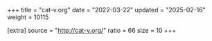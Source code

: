 +++
title = "cat-v.org"
date = "2022-03-22"
updated = "2025-02-16"
weight = 10115

[extra]
source = "http://cat-v.org/"
ratio = 66
size = 10
+++
